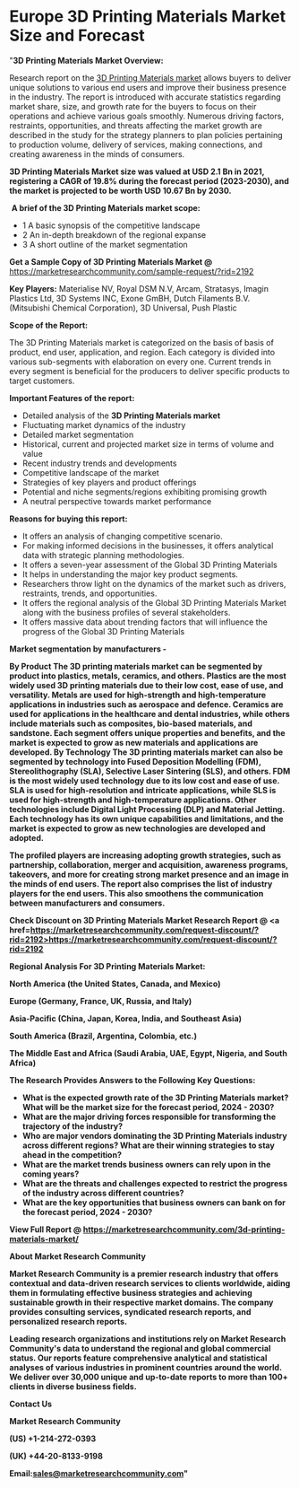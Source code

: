 # Europe 3D Printing Materials Market Size and Forecast
"<strong>3D Printing Materials Market Overview:</strong>

Research report on the <a href=https://marketresearchcommunity.com/3d-printing-materials-market/>3D Printing Materials market</a> allows buyers to deliver unique solutions to various end users and improve their business presence in the industry. The report is introduced with accurate statistics regarding market share, size, and growth rate for the buyers to focus on their operations and achieve various goals smoothly. Numerous driving factors, restraints, opportunities, and threats affecting the market growth are described in the study for the strategy planners to plan policies pertaining to production volume, delivery of services, making connections, and creating awareness in the minds of consumers.

<strong>3D Printing Materials Market size was valued at USD 2.1 Bn in 2021, registering a CAGR of 19.8% during the forecast period (2023-2030), and the market is projected to be worth USD 10.67 Bn by 2030.</strong>

 <Strong>A brief of the 3D Printing Materials market scope:</Strong>
<ul>
 <li>1  A basic synopsis of the competitive landscape</li>
 <li>2  An in-depth breakdown of the regional expanse</li>
 <li>3  A short outline of the market segmentation</li>
</ul>
<strong>Get a Sample Copy of 3D Printing Materials Market @ </b></strong><a href=https://marketresearchcommunity.com/sample-request/?rid=2192><u>https://marketresearchcommunity.com/sample-request/?rid=2192</u></a>

<strong>Key Players:</strong> 
Materialise NV, Royal DSM N.V, Arcam, Stratasys, Imagin Plastics Ltd, 3D Systems INC, Exone GmBH, Dutch Filaments B.V. (Mitsubishi Chemical Corporation), 3D Universal, Push Plastic

<strong>Scope of the Report:</strong>

The 3D Printing Materials market is categorized on the basis of basis of product, end user, application, and region. Each category is divided into various sub-segments with elaboration on every one. Current trends in every segment is beneficial for the producers to deliver specific products to target customers.

<strong><b>Important Features of the report:</b></strong>
<ul>
  <li>Detailed analysis of the <strong><b>3D Printing Materials </b></strong><strong><b>market</b></strong></li>
  <li>Fluctuating market dynamics of the industry</li>
  <li>Detailed market segmentation</li>
  <li>Historical, current and projected market size in terms of volume and value</li>
  <li>Recent industry trends and developments</li>
  <li>Competitive landscape of the market</li>
  <li>Strategies of key players and product offerings</li>
  <li>Potential and niche segments/regions exhibiting promising growth</li>
  <li>A neutral perspective towards market performance</li>
</ul>
<strong><b>Reasons for buying this report:</b></strong>
<ul>
  <li>It offers an analysis of changing competitive scenario.</li>
  <li>For making informed decisions in the businesses, it offers analytical data with strategic planning methodologies.</li>
  <li>It offers a seven-year assessment of the Global 3D Printing Materials</li>
  <li>It helps in understanding the major key product segments.</li>
  <li>Researchers throw light on the dynamics of the market such as drivers, restraints, trends, and opportunities.</li>
  <li>It offers the regional analysis of the Global 3D Printing Materials Market along with the business profiles of several stakeholders.</li>
  <li>It offers massive data about trending factors that will influence the progress of the Global 3D Printing Materials</li>
</ul>

<strong>Market segmentation by manufacturers -</strong>


<strong><strong>By Product</strong></h4>
The 3D printing materials market can be segmented by product into plastics, metals, ceramics, and others. Plastics are the most widely used 3D printing materials due to their low cost, ease of use, and versatility. Metals are used for high-strength and high-temperature applications in industries such as aerospace and defence. Ceramics are used for applications in the healthcare and dental industries, while others include materials such as composites, bio-based materials, and sandstone. Each segment offers unique properties and benefits, and the market is expected to grow as new materials and applications are developed.
<strong><strong>By Technology</strong></h4>
The 3D printing materials market can also be segmented by technology into Fused Deposition Modelling (FDM), Stereolithography (SLA), Selective Laser Sintering (SLS), and others. FDM is the most widely used technology due to its low cost and ease of use. SLA is used for high-resolution and intricate applications, while SLS is used for high-strength and high-temperature applications. Other technologies include Digital Light Processing (DLP) and Material Jetting. Each technology has its own unique capabilities and limitations, and the market is expected to grow as new technologies are developed and adopted.

The profiled players are increasing adopting growth strategies, such as partnership, collaboration, merger and acquisition, awareness programs, takeovers, and more for creating strong market presence and an image in the minds of end users. The report also comprises the list of industry players for the end users. This also smoothens the communication between manufacturers and consumers.

<strong><b>Check Discount on 3D Printing Materials Market Research Report @ </b></strong><a href=https://marketresearchcommunity.com/request-discount/?rid=2192><u>https://marketresearchcommunity.com/request-discount/?rid=2192</u></a>

<strong>Regional Analysis For 3D Printing Materials Market:</strong>

<strong>North America</strong> (the United States, Canada, and Mexico)

<strong>Europe</strong> (Germany, France, UK, Russia, and Italy)

<strong>Asia-Pacific</strong> (China, Japan, Korea, India, and Southeast Asia)

<strong>South America</strong> (Brazil, Argentina, Colombia, etc.)

<strong>The Middle East and Africa</strong> (Saudi Arabia, UAE, Egypt, Nigeria, and South Africa)

<strong>The Research Provides Answers to the Following Key Questions:</strong>
<ul>
 	<li>What is the expected growth rate of the 3D Printing Materials market? What will be the market size for the forecast period, 2024 - 2030?</li>
 	<li>What are the major driving forces responsible for transforming the trajectory of the industry?</li>
 	<li>Who are major vendors dominating the 3D Printing Materials industry across different regions? What are their winning strategies to stay ahead in the competition?</li>
 	<li>What are the market trends business owners can rely upon in the coming years?</li>
 	<li>What are the threats and challenges expected to restrict the progress of the industry across different countries?</li>
 	<li>What are the key opportunities that business owners can bank on for the forecast period, 2024 - 2030?</li>
</ul>

<strong>View Full Report @</strong> <a href=https://marketresearchcommunity.com/3d-printing-materials-market/>https://marketresearchcommunity.com/3d-printing-materials-market/</a>

<strong>About Market Research Community</strong>

Market Research Community is a premier research industry that offers contextual and data-driven research services to clients worldwide, aiding them in formulating effective business strategies and achieving sustainable growth in their respective market domains. The company provides consulting services, syndicated research reports, and personalized research reports.

Leading research organizations and institutions rely on Market Research Community's data to understand the regional and global commercial status. Our reports feature comprehensive analytical and statistical analyses of various industries in prominent countries around the world. We deliver over 30,000 unique and up-to-date reports to more than 100+ clients in diverse business fields.

<strong>Contact Us</strong>

<strong>Market Research Community</strong>

(US) +1-214-272-0393

(UK) +44-20-8133-9198

<strong>Email:</strong>sales@marketresearchcommunity.com"
